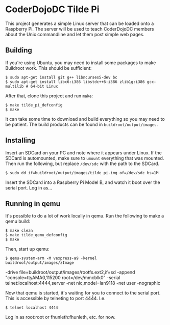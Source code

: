 # CoderDojoDC Tilde Pi

This project generates a simple Linux server that can be loaded onto a
Raspberry Pi. The server will be used to teach CoderDojoDC members about
the Unix commandline and let them post simple web pages.

## Building

If you're using Ubuntu, you may need to install some packages to make Buildroot
work. This should be sufficient:

    $ sudo apt-get install git g++ libncurses5-dev bc
    $ sudo apt-get install libc6:i386 libstdc++6:i386 zlib1g:i386 gcc-multilib # 64-bit Linux

After that, clone this project and run `make`:

    $ make tilde_pi_defconfig
    $ make

It can take some time to download and build everything so you may need to be
patient. The build products can be found in `buildroot/output/images`.

## Installing

Insert an SDCard on your PC and note where it appears under Linux. If the SDCard
is automounted, make sure to `umount` everything that was mounted. Then run the
following, but replace `/dev/sdc` with the path to the SDCard.

    $ sudo dd if=buildroot/output/images/tilde_pi.img of=/dev/sdc bs=1M

Insert the SDCard into a Raspberry Pi Model B, and watch it boot over the serial
port. Log in as...

## Running in qemu

It's possible to do a lot of work locally in qemu. Run the following to make a
qemu build:

    $ make clean
    $ make tilde_qemu_defconfig
    $ make

Then, start up qemu:

    $ qemu-system-arm -M vexpress-a9 -kernel buildroot/output/images/zImage
-drive file=buildroot/output/images/rootfs.ext2,if=sd -append
"console=ttyAMA0,115200 root=/dev/mmcblk0" -serial telnet:localhost:4444,server
-net nic,model=lan9118 -net user -nographic

Now that qemu is started, it's waiting for you to connect to the serial port.
This is accessible by telneting to port 4444. I.e.

    $ telnet localhost 4444

Log in as root:root or fhunleth:fhunleth, etc. for now.

